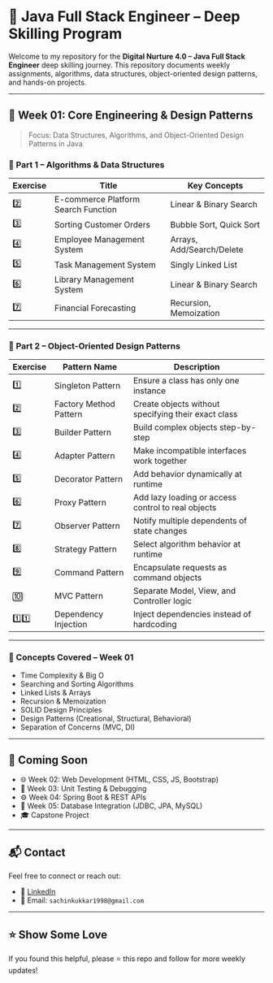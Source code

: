 # 📘 Java Full Stack Engineer – Deep Skilling Program

Welcome to my repository for the **Digital Nurture 4.0 – Java Full Stack Engineer** deep skilling journey. This repository documents weekly assignments, algorithms, data structures, object-oriented design patterns, and hands-on projects.

---

## 📅 Week 01: Core Engineering & Design Patterns

> Focus: Data Structures, Algorithms, and Object-Oriented Design Patterns in Java

### 🧮 Part 1 – Algorithms & Data Structures

| Exercise | Title                              | Key Concepts                     |
|----------|------------------------------------|----------------------------------|
| 2️⃣       | E-commerce Platform Search Function | Linear & Binary Search           |
| 3️⃣       | Sorting Customer Orders            | Bubble Sort, Quick Sort          |
| 4️⃣       | Employee Management System         | Arrays, Add/Search/Delete        |
| 5️⃣       | Task Management System             | Singly Linked List               |
| 6️⃣       | Library Management System          | Linear & Binary Search           |
| 7️⃣       | Financial Forecasting              | Recursion, Memoization           |

---

### 🧩 Part 2 – Object-Oriented Design Patterns

| Exercise | Pattern Name           | Description                                              |
|----------|------------------------|----------------------------------------------------------|
| 1️⃣       | Singleton Pattern       | Ensure a class has only one instance                     |
| 2️⃣       | Factory Method Pattern | Create objects without specifying their exact class      |
| 3️⃣       | Builder Pattern         | Build complex objects step-by-step                       |
| 4️⃣       | Adapter Pattern         | Make incompatible interfaces work together               |
| 5️⃣       | Decorator Pattern       | Add behavior dynamically at runtime                      |
| 6️⃣       | Proxy Pattern           | Add lazy loading or access control to real objects       |
| 7️⃣       | Observer Pattern        | Notify multiple dependents of state changes              |
| 8️⃣       | Strategy Pattern        | Select algorithm behavior at runtime                     |
| 9️⃣       | Command Pattern         | Encapsulate requests as command objects                  |
| 🔟       | MVC Pattern              | Separate Model, View, and Controller logic               |
| 1️⃣1️⃣     | Dependency Injection     | Inject dependencies instead of hardcoding                |

---

### 🧠 Concepts Covered – Week 01

- Time Complexity & Big O
- Searching and Sorting Algorithms
- Linked Lists & Arrays
- Recursion & Memoization
- SOLID Design Principles
- Design Patterns (Creational, Structural, Behavioral)
- Separation of Concerns (MVC, DI)

---

## 📌 Coming Soon

- 🌐 Week 02: Web Development (HTML, CSS, JS, Bootstrap)
- 🧪 Week 03: Unit Testing & Debugging
- ⚙️ Week 04: Spring Boot & REST APIs
- 💾 Week 05: Database Integration (JDBC, JPA, MySQL)
- 🎓 Capstone Project

---

## 📬 Contact

Feel free to connect or reach out:

- 🔗 [LinkedIn](#)  
- 📧 Email: `sachinkukkar1998@gmail.com`

---

## ⭐️ Show Some Love

If you found this helpful, please ⭐️ this repo and follow for more weekly updates!
